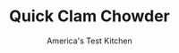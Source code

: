 ---
layout: ../../layouts/MarkdownPostLayout.astro
title: Quick Clam Chowder
author: America's Test Kitchen
pubDate: 2023-03-15
description: "Creamy, hearty clam chowder can be an all day affair-but it doesnt have to be"
image_url: https://res.cloudinary.com/hksqkdlah/image/upload/ar_1:1,c_fill,dpr_2.0,f_auto,fl_lossy.progressive.strip_profile,g_faces:auto,q_auto:low,w_344/5035_sfs-qdr07-sfs-4c-chowder-316951
tags: ["Main Courses","Fish & Seafood","Quick","Soups","30-Minute Suppers"]
calories: 3434
protein: 44
carbohydrates: 33
fats: 
fiber: 2
ingredients: ["4 , (6.5-ounce) cans minced clams","3 , (8-ounce) bottles clam juice","1 1/2 pounds, red potatoes, scrubbed and cut into 1/2-inch pieces","2 , bay leaves","2 teaspoons, minced fresh thyme leaves","6 slices, bacon, chopped fine","1 , onion, minced","2 cloves, garlic, minced","1/4 cup, all-purpose flour","1 cup, heavy cream","2 tablespoons, chopped fresh parsley leaves"]
serves: 6
time: ""
instructions: ["Drain clams through strainer set over medium bowl. Add bottled clam juice to drained liquid to measure 5 cups (add water if necessary). Bring potatoes, clam juice, bay leaves, and thyme to boil in medium saucepan over high heat. Reduce heat to low to maintain gentle simmer.","While potatoes are coming to boil, cook bacon in large Dutch oven over medium heat until just crisp, 5 to 7 minutes. Add onion and cook until softened, about 5 minutes. Add garlic and cook until fragrant, about 30 seconds. Stir in flour and cook for 1 minute.","Pour potatoes and cooking liquid into pot with onion mixture, using wooden spoon to scrape bottom of pan. Add clams, cream, and parsley and simmer until potatoes are tender, 5 to 7 minutes. Season with salt and pepper. Serve."]
nutrition: ["1424 mg Potassium","551 mg Phosphorus","130 mg Calcium","10 mg Iron","75 mg Magnesium","1123 mg Sodium","1 mg Zinc","28 g Fat","3 mg Niacin (B3)","9 g Monounsaturated","2 g Polyunsaturated","14 mg Vitamin C","134 mg Cholesterol","13 g Saturated","2 g Fiber","8 µg Folic acid","38 µg Folate (food)","3 g Sugars","25 µg Vitamin K","228 g Water","33 g Carbs","52 µg Folate equivalent (total)","44 g Protein","1 mg Vitamin E","23 µg Vitamin B12","355 µg Vitamin A","572 kcal Energy","3434 calories"]
notes: "Serve this summer favorite with saltines or oyster crackers."
---